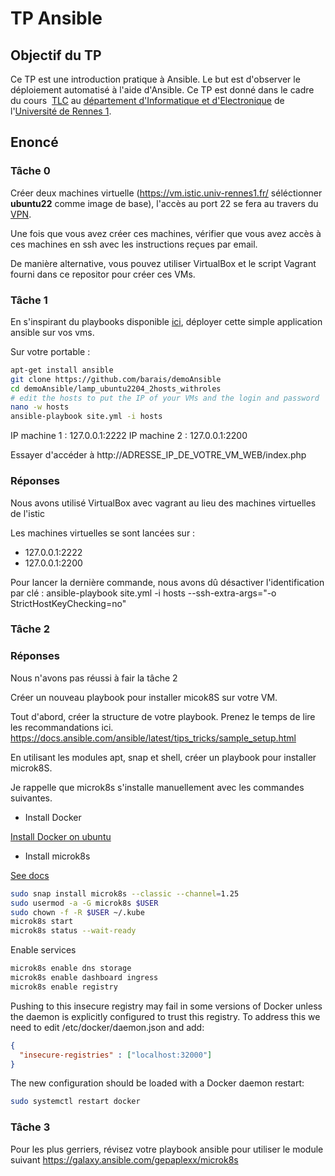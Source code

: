 # TP Ansible

## Objectif du TP

Ce TP est une introduction pratique à Ansible. Le but est d'observer le déploiement automatisé à l'aide d'Ansible. Ce TP est donné dans le cadre du cours  [TLC](https://hackmd.diverse-team.fr/s/SJqu5DjSD) au [département d'Informatique et d'Electronique](https://istic.univ-rennes1.fr/) de l'[Université de Rennes 1](https://www.univ-rennes1.fr/).

## Enoncé

### Tâche 0

Créer deux machines virtuelle (https://vm.istic.univ-rennes1.fr/ séléctionner **ubuntu22** comme image de base), l'accès au port 22 se fera au travers du [VPN](https://istic.univ-rennes1.fr/intranet/services#section-4).

Une fois que vous avez créer ces machines, vérifier que vous avez accès à ces machines en ssh avec les instructions reçues par email.

De manière alternative, vous pouvez utiliser VirtualBox et le script Vagrant fourni dans ce repositor pour créer ces VMs.


### Tâche 1

En s'inspirant du playbooks disponible [ici](https://github.com/barais/demoAnsible/tree/main/lamp_ubuntu2204_2hosts_withroles), déployer cette simple application ansible sur vos vms. 

Sur votre portable :

```bash
apt-get install ansible
git clone https://github.com/barais/demoAnsible
cd demoAnsible/lamp_ubuntu2204_2hosts_withroles
# edit the hosts to put the IP of your VMs and the login and password
nano -w hosts
ansible-playbook site.yml -i hosts
```

IP machine 1 : 127.0.0.1:2222
IP machine 2 : 127.0.0.1:2200

Essayer d'accéder à http://ADRESSE_IP_DE_VOTRE_VM_WEB/index.php

### Réponses
Nous avons utilisé VirtualBox avec vagrant au lieu des machines virtuelles de l'istic

Les machines virtuelles se sont lancées sur :
- 127.0.0.1:2222
- 127.0.0.1:2200

Pour lancer la dernière commande, nous avons dû désactiver l'identification par clé :
ansible-playbook site.yml -i hosts --ssh-extra-args="-o StrictHostKeyChecking=no"

### Tâche 2

### Réponses
Nous n'avons pas réussi à fair la tâche 2

Créer un nouveau playbook pour installer micok8S sur votre VM.

Tout d'abord, créer la structure de votre playbook. Prenez le temps de lire les recommandations ici.
https://docs.ansible.com/ansible/latest/tips_tricks/sample_setup.html

En utilisant les modules apt, snap et shell, créer un playbook pour installer microk8S.

Je rappelle que microk8s s'installe manuellement avec les commandes suivantes.

- Install Docker

[Install Docker on ubuntu](https://docs.docker.com/engine/install/ubuntu/)

- Install microk8s

[See docs](https://microk8s.io/docs/getting-started)

```bash
sudo snap install microk8s --classic --channel=1.25
sudo usermod -a -G microk8s $USER
sudo chown -f -R $USER ~/.kube
microk8s start
microk8s status --wait-ready
```

Enable services

```bash
microk8s enable dns storage
microk8s enable dashboard ingress
microk8s enable registry
```

Pushing to this insecure registry may fail in some versions of Docker unless the
 daemon is explicitly configured to trust this registry. To address this we need
 to edit /etc/docker/daemon.json and add:

```json
{
  "insecure-registries" : ["localhost:32000"]
}
```

The new configuration should be loaded with a Docker daemon restart:

```bash
sudo systemctl restart docker
```

### Tâche 3

Pour les plus gerriers, révisez votre playbook ansible pour utiliser le module suivant
https://galaxy.ansible.com/gepaplexx/microk8s
